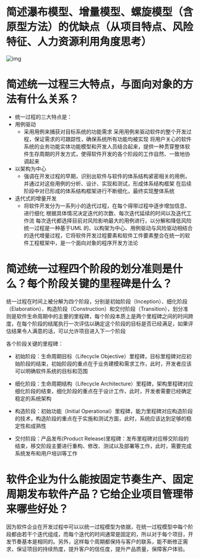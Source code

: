 # 简述瀑布模型、增量模型、螺旋模型（含原型方法）的优缺点（从项目特点、风险特征、人力资源利用角度思考）
![img](software-analysis-design/hw3-1.png)

# 简述统一过程三大特点，与面向对象的方法有什么关系？
- 统一过程的三大特点是：
- 用例驱动
  - 采用用例来捕获对目标系统的功能需求
采用用例来驱动软件的整个开发过程，保证需求的可跟踪性，确保系统所有功能均被实现
将用户关心的软件系统的业务功能实体功能模型和开发人员结合起来，提供一种贯穿整体软件生存周期的开发方式，使得软件开发的各个阶段的工作自然、一致地协调起来
- 以架构为中心
  - 强调在开发过程的早期，识别出软件与软件的体系结构紧密相关的用例，并通过对这些用例的分析、设计、实现和测试，形成体系结构框架
在后续阶段中对已形成的体系结构框架进行不断细化，最终实现整体系统
- 迭代式的增量开发
  - 将软件开发分为一系列小的迭代过程，在每个得带过程中逐步增加信息、进行细化
根据具体情况决定迭代的次数、每次迭代延续的时间以及迭代工作流
每次迭代都选择目前对风险影响最大的用例进行，以分解和降低风险
统一过程是一种基于UML 的、以构架为中心、用例驱动与风险驱动相结合的迭代增量过程，它将软件开发过程要素和软件工件要素整合在统一的软件工程框架中，是一个面向对象的程序开发方法论


# 简述统一过程四个阶段的划分准则是什么？每个阶段关键的里程碑是什么？

统一过程在时间上被分解为四个阶段，分别是初始阶段（Inception）、细化阶段（Elaboration）、构造阶段（Construction）和交付阶段（Transition），划分准则是软件生命周期中的主要的里程碑，每个阶段本质上是两个里程碑之间的时间跨度，在每个阶段的结尾执行一次评估以确定这个阶段的目标是否已经满足，如果评估结果令人满意的话，可以允许项目进入下一个阶段

各个阶段关键的里程碑：
- 初始阶段：生命周期目标（Lifecycle Objective）里程碑，目标里程碑对应初始阶段的结束，初始阶段的重点在于业务建模和需求工作，此时，开发者应该可以明确软件系统的目标和范围

- 细化阶段：生命周期结构（Lifecycle Architecture）里程碑，架构里程碑对应细化阶段的结束，细化阶段的重点在于设计工作，此时，开发者需要已经确定稳定的系统架构

- 构造阶段：初始功能（Initial Operational）里程碑，能力里程碑对应构造阶段的技术，构造阶段的重点在于实施和测试方面，此时，系统应该达到足够的稳定性和成熟性

- 交付阶段：产品发布(Product Release)里程碑：发布里程碑对应移交阶段的结束，移交阶段主要进行重构、修改、测试以及部署等工作，此时，需要完成系统发布和用户培训等工作


# 软件企业为什么能按固定节奏生产、固定周期发布软件产品？它给企业项目管理带来哪些好处？

因为软件企业在开发过程中可以以统一过程模型为依据，在统一过程模型中每个阶段都由若干个迭代组成，而每个迭代的时间通常是固定的，所以对于每个项目，开发节奏基本是相同的。另外，这样每个周期都保持与客户的联系，能不断修正需求，保证项目的持续热度，提升客户的信任度，提升产品质量，保障客户体验。
